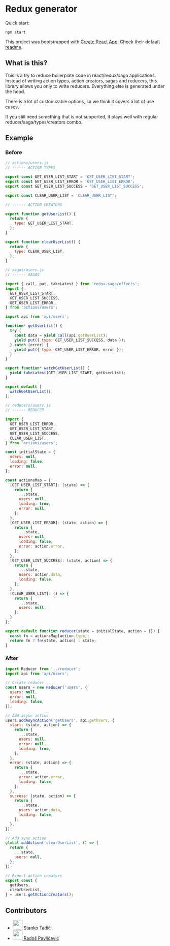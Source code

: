 # Redux generator

Quick start:

```
npm start 
```

This project was bootstrapped with [Create React App](https://github.com/facebookincubator/create-react-app). Check their default [readme](RCA-README.md).

## What is this?

This is a try to reduce boilerplate code in react/redux/saga applications. Instead of writing action types, action creators, sagas and reducers, this library allows you only to write reducers. Everything else is generated under the hood. 

There is a lot of customizable options, so we think it covers a lot of use cases.

If you still need something that is not supported, it plays well with regular reducer/saga/types/creators combo.

## Example

### Before

```js
// actions/users.js
// ------ ACTION TYPES

export const GET_USER_LIST_START = 'GET_USER_LIST_START';
export const GET_USER_LIST_ERROR = 'GET_USER_LIST_ERROR';
export const GET_USER_LIST_SUCCESS = 'GET_USER_LIST_SUCCESS';

export const CLEAR_USER_LIST = 'CLEAR_USER_LIST';

// ------ ACTION CREATORS

export function getUserList() {
  return {
    type: GET_USER_LIST_START,
  };
}

export function clearUserList() {
  return {
    type: CLEAR_USER_LIST,
  };
}

// sagas/users.js
// ------ SAGAS

import { call, put, takeLatest } from 'redux-saga/effects';
import {
  GET_USER_LIST_START,
  GET_USER_LIST_SUCCESS,
  GET_USER_LIST_ERROR,
} from 'actions/users';

import api from 'api/users';

function* getUserList() {
  try {
    const data = yield call(api.getUserList);
    yield put({ type: GET_USER_LIST_SUCCESS, data });
  } catch (error) {
    yield put({ type: GET_USER_LIST_ERROR, error });
  }
}

export function* watchGetUserList() {
  yield takeLatest(GET_USER_LIST_START, getUserList);
}

export default [
  watchGetUserList(),
];

// reducers/users.js
// ------ REDUCER

import {
  GET_USER_LIST_ERROR,
  GET_USER_LIST_START,
  GET_USER_LIST_SUCCESS,
  CLEAR_USER_LIST,
} from 'actions/users';

const initialState = {
  users: null,
  loading: false,
  error: null,
};

const actionsMap = {
  [GET_USER_LIST_START]: (state) => {
    return {
      ...state,
      users: null,
      loading: true,
      error: null,
    };
  },
  [GET_USER_LIST_ERROR]: (state, action) => {
    return {
      ...state,
      users: null,
      loading: false,
      error: action.error,
    };
  },
  [GET_USER_LIST_SUCCESS]: (state, action) => {
    return {
      ...state,
      users: action.data,
      loading: false,
    };
  },
  [CLEAR_USER_LIST]: () => {
    return {
      ...state,
      users: null,
    };
  }
};

export default function reducer(state = initialState, action = {}) {
  const fn = actionsMap[action.type];
  return fn ? fn(state, action) : state;
}
```

### After

```js
import Reducer from '../reducer';
import api from 'api/users';

// Create reducer
const users = new Reducer('users', {
  users: null,
  error: null,
  loading: false,
});

// Add async action
users.addAsyncAction('getUsers', api.getUsers, {
  start: (state, action) => {
    return {
      ...state,
      users: null,
      error: null,
      loading: true,
    };
  },
  error: (state, action) => {
    return {
      ...state,
      error: action.error,
      loading: false,
    };
  },
  success: (state, action) => {
    return {
      ...state,
      users: action.data,
      loading: false,
    };
  },
});

// Add sync action
global.addAction('clearUserList', () => {
  return {
    ...state,
    users: null,
  };
});

// Export action creators
export const {
  getUsers,
  clearUserList,
} = users.getActionCreators();
```

## Contributors

* [<img src="https://avatars2.githubusercontent.com/u/776788?v=4" width="30px;"/> Stanko Tadić](https://github.com/Stanko/)
* [<img src="https://avatars3.githubusercontent.com/u/5328461?v=4" width="30px;"/> Radoš Pavlićević](https://github.com/radospavlicevic)